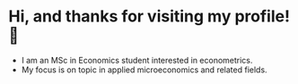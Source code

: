 # Hi, and thanks for visiting my profile! 👋
 - I am an MSc in Economics student interested in econometrics.
 - My focus is on topic in applied microeconomics and related fields.

 

 






